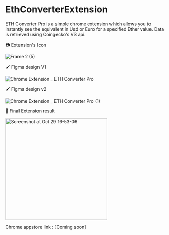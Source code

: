 # EthConverterExtension

ETH Converter Pro is a simple chrome extension which allows you to instantly see the equivalent in Usd or Euro for a specified Ether value. Data is retrieved using Coingecko's V3 api.

📷 Extension's Icon 

![Frame 2 (5)](https://user-images.githubusercontent.com/10677178/139455702-434c9e6b-4e04-431b-a0ae-c33b509c29ee.png)

🖌 Figma design V1

![Chrome Extension _ ETH Converter Pro](https://user-images.githubusercontent.com/10677178/139456015-7bdef08c-d42b-4a78-84ce-367192b55408.png)

🖌 Figma design v2 

![Chrome Extension _ ETH Converter Pro (1)](https://user-images.githubusercontent.com/10677178/139456119-e2092d09-b0c3-40d7-839e-de286ccf76c9.png)

🚀 Final Extension result

<img width="317" alt="Screenshot at Oct 29 16-53-06" src="https://user-images.githubusercontent.com/10677178/139456468-acbac637-afc4-4510-9ee0-1f7bb1adb027.png">

Chrome appstore link : 
[Coming soon]





